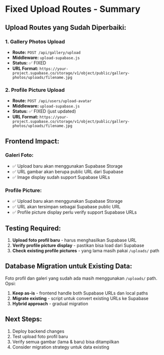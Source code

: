 # Fixed Upload Routes - Summary

## Upload Routes yang Sudah Diperbaiki:

### 1. Gallery Photos Upload
- **Route:** `POST /api/gallery/upload`
- **Middleware:** `upload-supabase.js`
- **Status:** ✅ FIXED
- **URL Format:** `https://your-project.supabase.co/storage/v1/object/public/gallery-photos/uploads/filename.jpg`

### 2. Profile Picture Upload  
- **Route:** `POST /api/users/upload-avatar`
- **Middleware:** `upload-supabase.js` 
- **Status:** ✅ FIXED (just updated)
- **URL Format:** `https://your-project.supabase.co/storage/v1/object/public/gallery-photos/uploads/filename.jpg`

## Frontend Impact:

### Galeri Foto:
- ✅ Upload baru akan menggunakan Supabase Storage
- ✅ URL gambar akan berupa public URL dari Supabase
- ✅ Image display sudah support Supabase URLs

### Profile Picture:
- ✅ Upload baru akan menggunakan Supabase Storage  
- ✅ URL akan tersimpan sebagai Supabase public URL
- ✅ Profile picture display perlu verify support Supabase URLs

## Testing Required:

1. **Upload foto profil baru** - harus menghasilkan Supabase URL
2. **Verify profile picture display** - pastikan bisa load dari Supabase
3. **Check existing profile pictures** - yang lama masih pakai `/uploads/` path

## Database Migration untuk Existing Data:

Foto profil dan galeri yang sudah ada masih menggunakan `/uploads/` path. Opsi:
1. **Keep as-is** - frontend handle both Supabase URLs dan local paths
2. **Migrate existing** - script untuk convert existing URLs ke Supabase
3. **Hybrid approach** - gradual migration

## Next Steps:

1. Deploy backend changes 
2. Test upload foto profil baru
3. Verify semua gambar (lama & baru) bisa ditampilkan
4. Consider migration strategy untuk data existing
